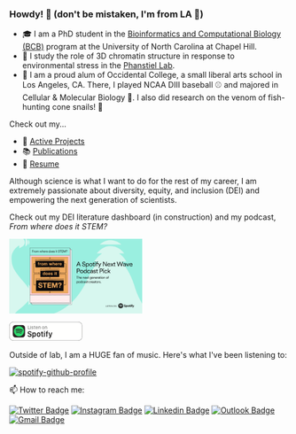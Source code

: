 ### Howdy! 🤠 (don't be mistaken, I'm from LA 🌴)

* 🎓 I am a PhD student in the [Bioinformatics and Computational Biology (BCB)](https://bcb.unc.edu/) program at the University of North Carolina at Chapel Hill.
* 🔬 I study the role of 3D chromatin structure in response to environmental stress in the [Phanstiel Lab](http://phanstiel-lab.med.unc.edu/).
* 🐯 I am a proud alum of Occidental College, a small liberal arts school in Los Angeles, CA. There, I played NCAA DIII baseball ⚾️ and majored in Cellular & Molecular Biology 🧬. I also did research on the venom of fish-hunting cone snails! 🐚

Check out my...
* 💾 [Active Projects](https://github.com/jpflores-13?tab=repositories)
* 📚 [Publications](https://orcid.org/my-orcid?orcid=0000-0001-5619-8990)
* 📜 [Resume](https://docs.google.com/document/d/1Mg0jPUKOusDRNCGUEyMKwqDf4N1bKw3tL-1PafFkxyc/edit)

Although science is what I want to do for the rest of my career, I am extremely passionate about diversity, equity, and inclusion (DEI) and empowering the next generation of scientists.

Check out my DEI literature dashboard (in construction) and my podcast, _From where does it STEM?_ 

<img src="assets/Spotify_NextWave_Wrap-Up-Social-Assets_1920x1080 From where does it STEM.png" align="center" width="240" height="135">

[<img src="assets/spotify_en.png">](https://open.spotify.com/show/1KLdFOVbk70n2qAz6zcdv2?si=071251fffec04685)

Outside of lab, I am a HUGE fan of music. Here's what I've been listening to:

[![spotify-github-profile](https://spotify-github-profile.vercel.app/api/view?uid=1246212565&cover_image=true&theme=novatorem&show_offline=false&background_color=121212&interchange=false&bar_color=53b14f&bar_color_cover=false)](https://open.spotify.com/user/1246212565?si=e4b417f50fbd48ff)

📫 How to reach me:

[![Twitter Badge](https://img.shields.io/badge/Twitter-1DA1F2?style=for-the-badge&logo=twitter&logoColor=white)](https://twitter.com/jpflores_31) [![Instagram Badge](https://img.shields.io/badge/Instagram-E4405F?style=for-the-badge&logo=instagram&logoColor=white
)](https://www.instagram.com/jpflores_31/) [![Linkedin Badge](https://img.shields.io/badge/LinkedIn-0077B5?style=for-the-badge&logo=linkedin&logoColor=white)](https://www.linkedin.com/in/john-patrick-flores/) [![Outlook Badge](https://img.shields.io/badge/Microsoft_Outlook-0078D4?style=for-the-badge&logo=microsoft-outlook&logoColor=white
)](mailto:jflores@unc.edu) [![Gmail Badge](https://img.shields.io/badge/Gmail-D14836?style=for-the-badge&logo=gmail&logoColor=white)](mailto:jpflores013@gmail.com)
